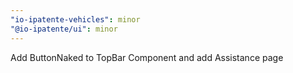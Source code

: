 ```yaml
---
"io-ipatente-vehicles": minor
"@io-ipatente/ui": minor
---
```


Add ButtonNaked to TopBar Component and add Assistance page
